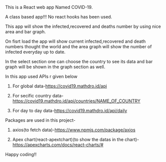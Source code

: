 This is a React web app Named COVID-19.

A class based app!!! No react hooks has been used.

This app will show the infected,recovered and deaths number by using nice area and bar graph.

On fisrt load the app will show current infected,recovered and death numbers thought the world and the area graph will show the number of infected everyday up to date.

In the select section one can choose the country to see its data and bar graph will be shown in the graph section as well.

In this app used APIs r given below

1. For global data-https://covid19.mathdro.id/api

2. For secific country data-https://covid19.mathdro.id/api/countries/NAME_OF_COUNTRY

3. For day to day data-https://covid19.mathdro.id/api/daily

Packages are used in this project-

1. axios(to fetch data)-https://www.npmjs.com/package/axios

2. Apex chart(react-apextchart)(to show the datas in the chart)-https://apexcharts.com/docs/react-charts/#

Happy coding!!
